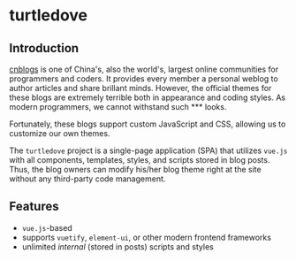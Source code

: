 # turtledove

## Introduction

[cnblogs](https://www.cnblogs.com/) is one of China's, also the world's, largest online communities for programmers and coders. It provides every member a personal weblog to author articles and share brillant minds. However, the official themes for these blogs are extremely terrible both in appearance and coding styles. As modern programmers, we cannot withstand such *** looks.

Fortunately, these blogs support custom JavaScript and CSS, allowing us to customize our own themes.

The `turtledove` project is a single-page application (SPA) that utilizes `vue.js` with all components, templates, styles, and scripts stored in blog posts. Thus, the blog owners can modify his/her blog theme right at the site without any third-party code management.

## Features

- `vue.js`-based
- supports `vuetify`, `element-ui`, or other modern frontend frameworks
- unlimited _internal_ (stored in posts) scripts and styles
